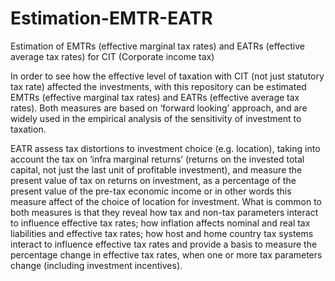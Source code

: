 # Estimation-EMTR-EATR
Estimation of  EMTRs (effective marginal tax rates) and EATRs (effective average tax rates) for CIT (Corporate income tax)

In order to see how the effective level of taxation with CIT (not just statutory tax rate) affected the investments, with this repository can be estimated EMTRs (effective marginal tax rates) and EATRs (effective average tax rates). Both measures are based on ‘forward looking’ approach, and are widely used in the empirical analysis of the sensitivity of investment to taxation.

EATR assess tax distortions to investment choice (e.g. location), taking into account the tax on ‘infra marginal returns’ (returns on the invested total capital, not just the last unit of profitable investment), and measure the present value of tax on returns on investment, as a percentage of the present value of the pre-tax economic income or in other words this measure affect of the choice of location for investment. What is common to both measures is that they reveal how tax and non-tax parameters interact to influence effective tax rates; how inflation affects nominal and real tax liabilities and effective tax rates; how host and home country tax systems interact to influence effective tax rates and provide a basis to measure the percentage change in effective tax rates, when one or more tax parameters change (including investment incentives).
